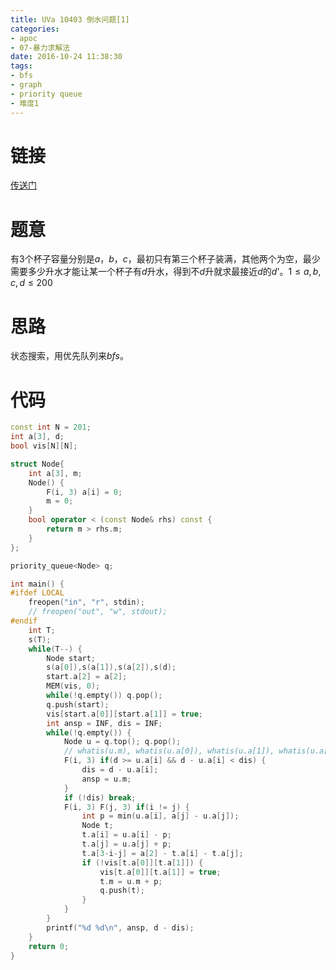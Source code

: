 ```yaml
---
title: UVa 10403 倒水问题[1]
categories:
- apoc
- 07-暴力求解法
date: 2016-10-24 11:38:30
tags:
- bfs
- graph
- priority queue
- 难度1
---
```

# 链接
[传送门](https://uva.onlinejudge.org/index.php?option=com_onlinejudge&Itemid=8&page=show_problem&problem=1544)

# 题意
有$3$个杯子容量分别是$a$，$b$，$c$，最初只有第三个杯子装满，其他两个为空，最少需要多少升水才能让某一个杯子有$d$升水，得到不$d$升就求最接近$d$的$d$'。$1\leqslant a,b,c,d\leqslant 200$

# 思路
状态搜索，用优先队列来$bfs$。

# 代码
```cpp
const int N = 201;
int a[3], d;
bool vis[N][N];

struct Node{
	int a[3], m;
	Node() {
		F(i, 3) a[i] = 0;
		m = 0;
	}
	bool operator < (const Node& rhs) const {
		return m > rhs.m;
	}
};

priority_queue<Node> q;

int main() {
#ifdef LOCAL
    freopen("in", "r", stdin);
    // freopen("out", "w", stdout);
#endif
	int T;
	s(T);
	while(T--) {
		Node start;
		s(a[0]),s(a[1]),s(a[2]),s(d);
		start.a[2] = a[2];
		MEM(vis, 0);
		while(!q.empty()) q.pop();
		q.push(start);
		vis[start.a[0]][start.a[1]] = true;
		int ansp = INF, dis = INF;
		while(!q.empty()) {
			Node u = q.top(); q.pop();
			// whatis(u.m), whatis(u.a[0]), whatis(u.a[1]), whatis(u.a[2]);
			F(i, 3) if(d >= u.a[i] && d - u.a[i] < dis) {
				dis = d - u.a[i];
				ansp = u.m;
			} 
			if (!dis) break;
			F(i, 3) F(j, 3) if(i != j) {
				int p = min(u.a[i], a[j] - u.a[j]);
				Node t; 
				t.a[i] = u.a[i] - p;
				t.a[j] = u.a[j] + p;
				t.a[3-i-j] = a[2] - t.a[i] - t.a[j];
				if (!vis[t.a[0]][t.a[1]]) {
					vis[t.a[0]][t.a[1]] = true;
					t.m = u.m + p;
					q.push(t);
				}
			}
		}
		printf("%d %d\n", ansp, d - dis);
	}
	return 0;
}
```